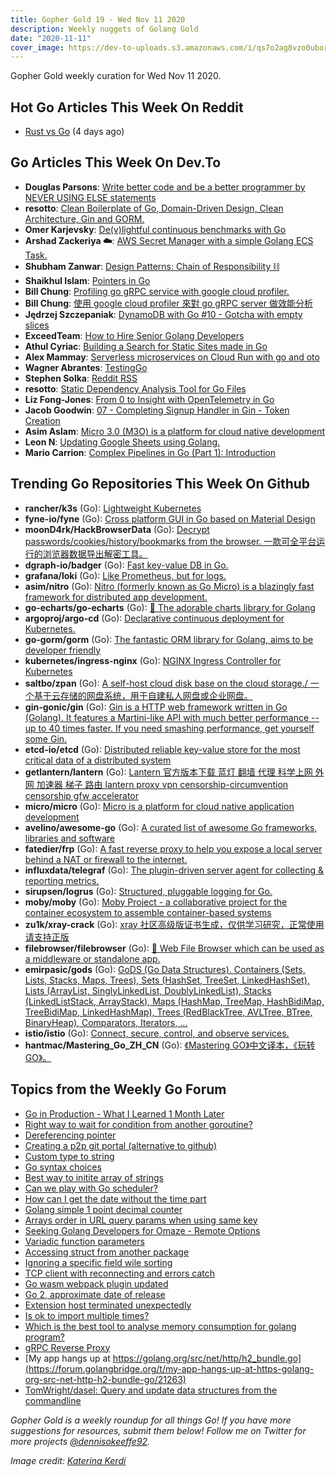 ```yaml
---
title: Gopher Gold 19 - Wed Nov 11 2020
description: Weekly nuggets of Golang Gold
date: "2020-11-11"
cover_image: https://dev-to-uploads.s3.amazonaws.com/i/qs7o2ag8vzo0uborgc7v.png
---
```


Gopher Gold weekly curation for Wed Nov 11 2020.

<Ad />

## Hot Go Articles This Week On Reddit

- [Rust vs Go](https://www.reddit.com/r/golang/comments/jp4kvp/rust_vs_go/) (4 days ago)

<Ad />

## Go Articles This Week On Dev.To

- **Douglas Parsons**: [Write better code and be a better programmer by NEVER USING ELSE statements](https://dev.to/dglsparsons/write-better-code-and-be-a-better-programmer-by-never-using-else-statements-4dbl)
- **resotto**: [Clean Boilerplate of Go, Domain-Driven Design, Clean Architecture, Gin and GORM.](https://dev.to/resotto/clean-boilerplate-of-go-domain-driven-design-clean-architecture-gin-and-gorm-2825)
- **Omer Karjevsky**: [De(v)lightful continuous benchmarks with Go](https://dev.to/jfrog/de-v-lightful-continuous-benchmarks-with-go-43oo)
- **Arshad Zackeriya ☁️**: [AWS Secret Manager with a simple Golang ECS Task.](https://dev.to/aws-builders/aws-secret-manager-with-a-simple-golang-ecs-task-2d98)
- **Shubham Zanwar**: [Design Patterns: Chain of Responsibility ⛓](https://dev.to/shubhamzanwar/design-patterns-chain-of-responsibility-2c75)
- **Shaikhul Islam**: [Pointers in Go](https://dev.to/shaikhul/pointers-in-go-54o9)
- **Bill Chung**: [Profiling go gRPC service with google cloud profiler.](https://dev.to/billchung/profiling-go-grpc-service-with-google-cloud-profiler-13e4)
- **Bill Chung**: [使用 google cloud profiler 來對 go gRPC server 做效能分析](https://dev.to/billchung/google-cloud-profiler-go-grpc-server-4d2f)
- **Jędrzej Szczepaniak**: [DynamoDB with Go #10 - Gotcha with empty slices](https://dev.to/jbszczepaniak/dynamodb-with-go-10-gotcha-with-empty-slices-3fo7)
- **ExceedTeam**: [How to Hire Senior Golang Developers](https://dev.to/exceedgroup/how-to-hire-senior-golang-developers-2jbo)
- **Athul Cyriac**: [Building a Search for Static Sites made in Go](https://dev.to/athulcajay/building-a-search-for-static-sites-made-in-go-2139)
- **Alex Mammay**: [Serverless microservices on Cloud Run with go and oto](https://dev.to/amammay/serverless-microservices-on-cloud-run-with-go-and-oto-1nin)
- **Wagner Abrantes**: [TestingGo](https://dev.to/vapordev/testinggo-m19)
- **Stephen Solka**: [Reddit RSS](https://dev.to/trashhalo/reddit-rss-44a0)
- **resotto**: [Static Dependency Analysis Tool for Go Files](https://dev.to/resotto/static-dependency-analysis-tool-for-go-files-1cd3)
- **Liz Fong-Jones**: [From 0 to Insight with OpenTelemetry in Go](https://dev.to/honeycombio/from-0-to-insight-with-opentelemetry-in-go-27hc)
- **Jacob Goodwin**: [07 - Completing Signup Handler in Gin - Token Creation](https://dev.to/jacobsngoodwin/07-completing-signup-handler-in-gin-token-creation-1ikc)
- **Asim Aslam**: [Micro 3.0 (M3O) is a platform for cloud native development](https://dev.to/micro/micro-3-0-m3o-is-a-platform-for-cloud-native-development-49on)
- **Leon N**: [Updating Google Sheets using Golang.](https://dev.to/afrocoder/playing-with-google-sheets-api-using-golang-14en)
- **Mario Carrion**: [Complex Pipelines in Go (Part 1): Introduction](https://dev.to/MarioCarrion/complex-pipelines-in-go-part-1-introduction-32bo)

<Ad />

## Trending Go Repositories This Week On Github

- **rancher/k3s** (Go): [Lightweight Kubernetes](https://github.com/rancher/k3s)
- **fyne-io/fyne** (Go): [Cross platform GUI in Go based on Material Design](https://github.com/fyne-io/fyne)
- **moonD4rk/HackBrowserData** (Go): [Decrypt passwords/cookies/history/bookmarks from the browser. 一款可全平台运行的浏览器数据导出解密工具。](https://github.com/moonD4rk/HackBrowserData)
- **dgraph-io/badger** (Go): [Fast key-value DB in Go.](https://github.com/dgraph-io/badger)
- **grafana/loki** (Go): [Like Prometheus, but for logs.](https://github.com/grafana/loki)
- **asim/nitro** (Go): [Nitro (formerly known as Go Micro) is a blazingly fast framework for distributed app development.](https://github.com/asim/nitro)
- **go-echarts/go-echarts** (Go): [🎨 The adorable charts library for Golang](https://github.com/go-echarts/go-echarts)
- **argoproj/argo-cd** (Go): [Declarative continuous deployment for Kubernetes.](https://github.com/argoproj/argo-cd)
- **go-gorm/gorm** (Go): [The fantastic ORM library for Golang, aims to be developer friendly](https://github.com/go-gorm/gorm)
- **kubernetes/ingress-nginx** (Go): [NGINX Ingress Controller for Kubernetes](https://github.com/kubernetes/ingress-nginx)
- **saltbo/zpan** (Go): [A self-host cloud disk base on the cloud storage./ 一个基于云存储的网盘系统，用于自建私人网盘或企业网盘。](https://github.com/saltbo/zpan)
- **gin-gonic/gin** (Go): [Gin is a HTTP web framework written in Go (Golang). It features a Martini-like API with much better performance -- up to 40 times faster. If you need smashing performance, get yourself some Gin.](https://github.com/gin-gonic/gin)
- **etcd-io/etcd** (Go): [Distributed reliable key-value store for the most critical data of a distributed system](https://github.com/etcd-io/etcd)
- **getlantern/lantern** (Go): [Lantern 官方版本下载 蓝灯 翻墙 代理 科学上网 外网 加速器 梯子 路由 lantern proxy vpn censorship-circumvention censorship gfw accelerator](https://github.com/getlantern/lantern)
- **micro/micro** (Go): [Micro is a platform for cloud native application development](https://github.com/micro/micro)
- **avelino/awesome-go** (Go): [A curated list of awesome Go frameworks, libraries and software](https://github.com/avelino/awesome-go)
- **fatedier/frp** (Go): [A fast reverse proxy to help you expose a local server behind a NAT or firewall to the internet.](https://github.com/fatedier/frp)
- **influxdata/telegraf** (Go): [The plugin-driven server agent for collecting & reporting metrics.](https://github.com/influxdata/telegraf)
- **sirupsen/logrus** (Go): [Structured, pluggable logging for Go.](https://github.com/sirupsen/logrus)
- **moby/moby** (Go): [Moby Project - a collaborative project for the container ecosystem to assemble container-based systems](https://github.com/moby/moby)
- **zu1k/xray-crack** (Go): [xray 社区高级版证书生成，仅供学习研究，正常使用请支持正版](https://github.com/zu1k/xray-crack)
- **filebrowser/filebrowser** (Go): [📂 Web File Browser which can be used as a middleware or standalone app.](https://github.com/filebrowser/filebrowser)
- **emirpasic/gods** (Go): [GoDS (Go Data Structures). Containers (Sets, Lists, Stacks, Maps, Trees), Sets (HashSet, TreeSet, LinkedHashSet), Lists (ArrayList, SinglyLinkedList, DoublyLinkedList), Stacks (LinkedListStack, ArrayStack), Maps (HashMap, TreeMap, HashBidiMap, TreeBidiMap, LinkedHashMap), Trees (RedBlackTree, AVLTree, BTree, BinaryHeap), Comparators, Iterators, …](https://github.com/emirpasic/gods)
- **istio/istio** (Go): [Connect, secure, control, and observe services.](https://github.com/istio/istio)
- **hantmac/Mastering_Go_ZH_CN** (Go): [《Mastering GO》中文译本，《玩转 GO》。](https://github.com/hantmac/Mastering_Go_ZH_CN)

<Ad />

## Topics from the Weekly Go Forum

- [Go in Production - What I Learned 1 Month Later](https://forum.golangbridge.org/t/go-in-production-what-i-learned-1-month-later/21243)
- [Right way to wait for condition from another goroutine?](https://forum.golangbridge.org/t/right-way-to-wait-for-condition-from-another-goroutine/21234)
- [Dereferencing pointer](https://forum.golangbridge.org/t/dereferencing-pointer/21201)
- [Creating a p2p git portal (alternative to github)](https://forum.golangbridge.org/t/creating-a-p2p-git-portal-alternative-to-github/21256)
- [Custom type to string](https://forum.golangbridge.org/t/custom-type-to-string/21247)
- [Go syntax choices](https://forum.golangbridge.org/t/go-syntax-choices/21200)
- [Best way to initite array of strings](https://forum.golangbridge.org/t/best-way-to-initite-array-of-strings/21202)
- [Can we play with Go scheduler?](https://forum.golangbridge.org/t/can-we-play-with-go-scheduler/21228)
- [How can I get the date without the time part](https://forum.golangbridge.org/t/how-can-i-get-the-date-without-the-time-part/21197)
- [Golang simple 1 point decimal counter](https://forum.golangbridge.org/t/golang-simple-1-point-decimal-counter/21219)
- [Arrays order in URL query params when using same key](https://forum.golangbridge.org/t/arrays-order-in-url-query-params-when-using-same-key/21225)
- [Seeking Golang Developers for Omaze - Remote Options](https://forum.golangbridge.org/t/seeking-golang-developers-for-omaze-remote-options/21221)
- [Variadic function parameters](https://forum.golangbridge.org/t/variadic-function-parameters/21240)
- [Accessing struct from another package](https://forum.golangbridge.org/t/accessing-struct-from-another-package/21260)
- [Ignoring a specific field wile sorting](https://forum.golangbridge.org/t/ignoring-a-specific-field-wile-sorting/21213)
- [TCP client with reconnecting and errors catch](https://forum.golangbridge.org/t/tcp-client-with-reconnecting-and-errors-catch/21206)
- [Go wasm webpack plugin updated](https://forum.golangbridge.org/t/go-wasm-webpack-plugin-updated/21204)
- [Go 2, approximate date of release](https://forum.golangbridge.org/t/go-2-approximate-date-of-release/21255)
- [Extension host terminated unexpectedly](https://forum.golangbridge.org/t/extension-host-terminated-unexpectedly/21216)
- [Is ok to import multiple times?](https://forum.golangbridge.org/t/is-ok-to-import-multiple-times/21272)
- [Which is the best tool to analyse memory consumption for golang program?](https://forum.golangbridge.org/t/which-is-the-best-tool-to-analyse-memory-consumption-for-golang-program/21264)
- [gRPC Reverse Proxy](https://forum.golangbridge.org/t/grpc-reverse-proxy/21266)
- [My app hangs up at https://golang.org/src/net/http/h2_bundle.go](https://forum.golangbridge.org/t/my-app-hangs-up-at-https-golang-org-src-net-http-h2-bundle-go/21263)
- [TomWright/dasel: Query and update data structures from the commandline](https://forum.golangbridge.org/t/tomwright-dasel-query-and-update-data-structures-from-the-commandline/21269)

_Gopher Gold is a weekly roundup for all things Go! If you have more suggestions for resources, submit them below! Follow me on Twitter for more projects [@dennisokeeffe92](https://twitter.com/dennisokeeffe92)._

_Image credit: [Katerina Kerdi](https://unsplash.com/@katekerdi)_
